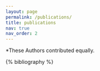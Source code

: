 ```yaml
---
layout: page
permalink: /publications/
title: publications
nav: true
nav_order: 2
---
```


\*These Authors contributed equally.
<!-- _pages/publications.md -->

<!-- Bibsearch Feature -->

<!-- {% include bib_search.liquid %} -->

<div class="publications">

{% bibliography %}

</div>
